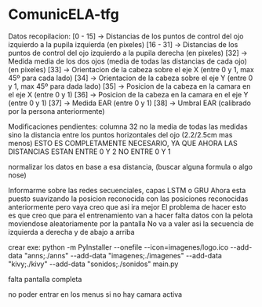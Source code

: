 # ComunicELA-tfg

Datos recopilacion:
[0 - 15] -> Distancias de los puntos de control del ojo izquierdo a la pupila izquierda (en pixeles)
[16 - 31] -> Distancias de los puntos de control del ojo izquierdo a la pupila derecha  (en pixeles)
[32] -> Medida media de los dos ojos (media de todas las distancias de cada ojo)        (en pixeles)
[33] -> Orientacion de la cabeza sobre el eje X        (entre 0 y 1, max 45º para cada lado)
[34] -> Orientacion de la cabeza sobre el eje Y        (entre 0 y 1, max 45º para dada lado)
[35] -> Posicion de la cabeza en la camara en el eje X        (entre 0 y 1)
[36] -> Posicion de la cabeza en la camara en el eje Y        (entre 0 y 1)
[37] -> Medida EAR      (entre 0 y 1)
[38] -> Umbral EAR      (calibrado por la persona anteriormente)



Modificaciones pendientes:
columna 32 no la media de todas las medidas sino la distancia entre los puntos horizontales del ojo (2.2/2.5cm mas menos)
ESTO ES COMPLETAMENTE NECESARIO, YA QUE AHORA LAS DISTANCIAS ESTAN ENTRE 0 Y 2 NO ENTRE 0 Y 1


normalizar los datos en base a esa distancia, (buscar alguna formula o algo nose)


Informarme sobre las redes secuenciales, capas LSTM o GRU
Ahora esta puesto suavizando la posicion reconocida con las posiciones reconocidas anteriormente pero vaya creo que asi ira mejor
El problema de hacer esto es que creo que para el entrenamiento van a hacer falta datos con la pelota moviendose aleatoriamente por la pantalla
No va a valer asi la secuencia de izquierda a derecha y de abajo a arriba


crear exe:
python -m PyInstaller --onefile --icon=imagenes/logo.ico --add-data "anns;./anns" --add-data "imagenes;./imagenes" --add-data "kivy;./kivy" --add-data "sonidos;./sonidos" main.py



falta pantalla completa

no poder entrar en los menus si no hay camara activa